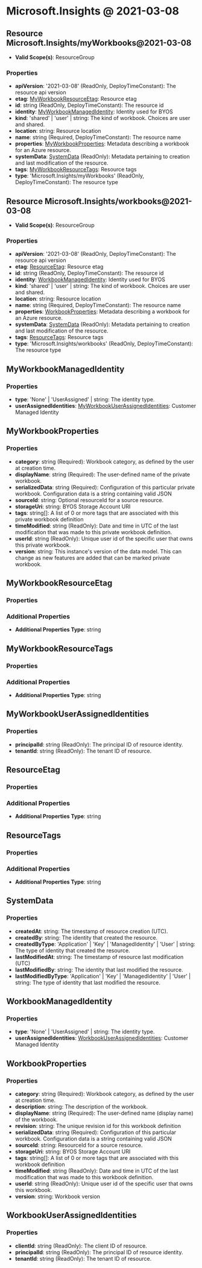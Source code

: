 # Microsoft.Insights @ 2021-03-08

## Resource Microsoft.Insights/myWorkbooks@2021-03-08
* **Valid Scope(s)**: ResourceGroup
### Properties
* **apiVersion**: '2021-03-08' (ReadOnly, DeployTimeConstant): The resource api version
* **etag**: [MyWorkbookResourceEtag](#myworkbookresourceetag): Resource etag
* **id**: string (ReadOnly, DeployTimeConstant): The resource id
* **identity**: [MyWorkbookManagedIdentity](#myworkbookmanagedidentity): Identity used for BYOS
* **kind**: 'shared' | 'user' | string: The kind of workbook. Choices are user and shared.
* **location**: string: Resource location
* **name**: string (Required, DeployTimeConstant): The resource name
* **properties**: [MyWorkbookProperties](#myworkbookproperties): Metadata describing a workbook for an Azure resource.
* **systemData**: [SystemData](#systemdata) (ReadOnly): Metadata pertaining to creation and last modification of the resource.
* **tags**: [MyWorkbookResourceTags](#myworkbookresourcetags): Resource tags
* **type**: 'Microsoft.Insights/myWorkbooks' (ReadOnly, DeployTimeConstant): The resource type

## Resource Microsoft.Insights/workbooks@2021-03-08
* **Valid Scope(s)**: ResourceGroup
### Properties
* **apiVersion**: '2021-03-08' (ReadOnly, DeployTimeConstant): The resource api version
* **etag**: [ResourceEtag](#resourceetag): Resource etag
* **id**: string (ReadOnly, DeployTimeConstant): The resource id
* **identity**: [WorkbookManagedIdentity](#workbookmanagedidentity): Identity used for BYOS
* **kind**: 'shared' | 'user' | string: The kind of workbook. Choices are user and shared.
* **location**: string: Resource location
* **name**: string (Required, DeployTimeConstant): The resource name
* **properties**: [WorkbookProperties](#workbookproperties): Metadata describing a workbook for an Azure resource.
* **systemData**: [SystemData](#systemdata) (ReadOnly): Metadata pertaining to creation and last modification of the resource.
* **tags**: [ResourceTags](#resourcetags): Resource tags
* **type**: 'Microsoft.Insights/workbooks' (ReadOnly, DeployTimeConstant): The resource type

## MyWorkbookManagedIdentity
### Properties
* **type**: 'None' | 'UserAssigned' | string: The identity type.
* **userAssignedIdentities**: [MyWorkbookUserAssignedIdentities](#myworkbookuserassignedidentities): Customer Managed Identity

## MyWorkbookProperties
### Properties
* **category**: string (Required): Workbook category, as defined by the user at creation time.
* **displayName**: string (Required): The user-defined name of the private workbook.
* **serializedData**: string (Required): Configuration of this particular private workbook. Configuration data is a string containing valid JSON
* **sourceId**: string: Optional resourceId for a source resource.
* **storageUri**: string: BYOS Storage Account URI
* **tags**: string[]: A list of 0 or more tags that are associated with this private workbook definition
* **timeModified**: string (ReadOnly): Date and time in UTC of the last modification that was made to this private workbook definition.
* **userId**: string (ReadOnly): Unique user id of the specific user that owns this private workbook.
* **version**: string: This instance's version of the data model. This can change as new features are added that can be marked private workbook.

## MyWorkbookResourceEtag
### Properties
### Additional Properties
* **Additional Properties Type**: string

## MyWorkbookResourceTags
### Properties
### Additional Properties
* **Additional Properties Type**: string

## MyWorkbookUserAssignedIdentities
### Properties
* **principalId**: string (ReadOnly): The principal ID of resource identity.
* **tenantId**: string (ReadOnly): The tenant ID of resource.

## ResourceEtag
### Properties
### Additional Properties
* **Additional Properties Type**: string

## ResourceTags
### Properties
### Additional Properties
* **Additional Properties Type**: string

## SystemData
### Properties
* **createdAt**: string: The timestamp of resource creation (UTC).
* **createdBy**: string: The identity that created the resource.
* **createdByType**: 'Application' | 'Key' | 'ManagedIdentity' | 'User' | string: The type of identity that created the resource.
* **lastModifiedAt**: string: The timestamp of resource last modification (UTC)
* **lastModifiedBy**: string: The identity that last modified the resource.
* **lastModifiedByType**: 'Application' | 'Key' | 'ManagedIdentity' | 'User' | string: The type of identity that last modified the resource.

## WorkbookManagedIdentity
### Properties
* **type**: 'None' | 'UserAssigned' | string: The identity type.
* **userAssignedIdentities**: [WorkbookUserAssignedIdentities](#workbookuserassignedidentities): Customer Managed Identity

## WorkbookProperties
### Properties
* **category**: string (Required): Workbook category, as defined by the user at creation time.
* **description**: string: The description of the workbook.
* **displayName**: string (Required): The user-defined name (display name) of the workbook.
* **revision**: string: The unique revision id for this workbook definition
* **serializedData**: string (Required): Configuration of this particular workbook. Configuration data is a string containing valid JSON
* **sourceId**: string: ResourceId for a source resource.
* **storageUri**: string: BYOS Storage Account URI
* **tags**: string[]: A list of 0 or more tags that are associated with this workbook definition
* **timeModified**: string (ReadOnly): Date and time in UTC of the last modification that was made to this workbook definition.
* **userId**: string (ReadOnly): Unique user id of the specific user that owns this workbook.
* **version**: string: Workbook version

## WorkbookUserAssignedIdentities
### Properties
* **clientId**: string (ReadOnly): The client ID of resource.
* **principalId**: string (ReadOnly): The principal ID of resource identity.
* **tenantId**: string (ReadOnly): The tenant ID of resource.

